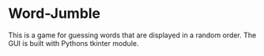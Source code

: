 # Word-Jumble    
This is a game for guessing words that are displayed in a random order. The GUI is built with Pythons tkinter module.
